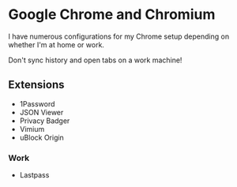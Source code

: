 # Google Chrome and Chromium

I have numerous configurations for my Chrome setup depending on whether I'm at home or work.

Don't sync history and open tabs on a work machine!

## Extensions

- 1Password
- JSON Viewer
- Privacy Badger
- Vimium
- uBlock Origin

### Work
- Lastpass
